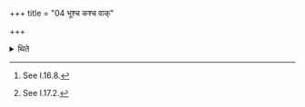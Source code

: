 +++
title = "04 भूश्च कश्च वाक्"

+++

<details><summary>थिते</summary>

4. With bhūśca kaśca vāk ca... he addresses the Praṇītā (-waters) being carried forwards.[^1] When it is being uttered by the Adhvaryu “O sacrificer, I shall pour out the oblation-material)”,[^2] he loudly allows him, “Om, do you pour out"   

[^1]: See I.16.8.  

[^2]: See I.17.2.
</details>
